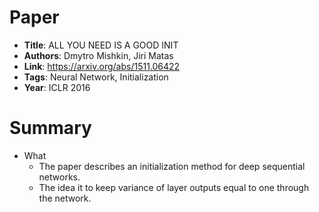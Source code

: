 # Paper

* **Title**: ALL YOU NEED IS A GOOD INIT
* **Authors**: Dmytro Mishkin, Jiri Matas
* **Link**: https://arxiv.org/abs/1511.06422
* **Tags**: Neural Network, Initialization
* **Year**: ICLR 2016

# Summary

* What
  * The paper describes an initialization method for deep sequential networks. 
  * The idea it to keep variance of layer outputs equal to one through the network. 
